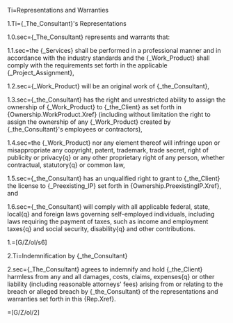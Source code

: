 Ti=Representations and Warranties

1.Ti={_The_Consultant}'s Representations

1.0.sec={_The_Consultant} represents and warrants that:

1.1.sec=the {_Services} shall be performed in a professional manner and in accordance with the industry standards and the {_Work_Product} shall comply with the requirements set forth in the applicable {_Project_Assignment},

1.2.sec={_Work_Product} will be an original work of {_the_Consultant},

1.3.sec={_the_Consultant} has the right and unrestricted ability to assign the ownership of {_Work_Product} to {_the_Client} as set forth in {Ownership.WorkProduct.Xref} (including without limitation the right to assign the ownership of any {_Work_Product} created by {_the_Consultant}'s employees or contractors),

1.4.sec=the {_Work_Product} nor any element thereof will infringe upon or misappropriate any copyright, patent, trademark, trade secret, right of publicity or privacy{q} or any other proprietary right of any person, whether contractual, statutory{q} or common law,

1.5.sec={_the_Consultant} has an unqualified right to grant to {_the_Client} the license to {_Preexisting_IP} set forth in {Ownership.PreexistingIP.Xref}, and

1.6.sec={_the_Consultant} will comply with all applicable federal, state, local{q} and foreign laws governing self-employed individuals, including laws requiring the payment of taxes, such as income and employment taxes{q} and social security, disability{q} and other contributions.

1.=[G/Z/ol/s6]

2.Ti=Indemnification by {_the_Consultant}

2.sec={_The_Consultant} agrees to indemnify and hold {_the_Client} harmless from any and all damages, costs, claims, expenses{q} or other liability (including reasonable attorneys' fees) arising from or relating to the breach or alleged breach by {_the_Consultant} of the representations and warranties set forth in this {Rep.Xref}.

=[G/Z/ol/2]

